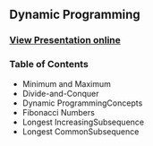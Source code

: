 ## Dynamic Programming
### [View Presentation online](https://rawgit.com/TelerikAcademy/Data-Structures-and-Algorithms/master/11.%20Dynamic-Programming/slides/index.html)
### Table of Contents
* Minimum and Maximum
* Divide-and-Conquer
* Dynamic ProgrammingConcepts
* Fibonacci Numbers
* Longest IncreasingSubsequence
* Longest CommonSubsequence
